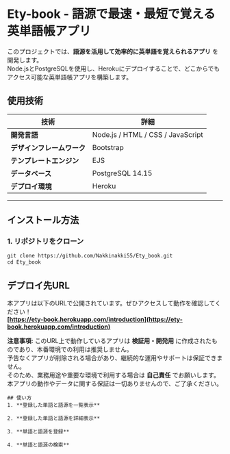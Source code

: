# Ety-book - 語源で最速・最短で覚える英単語帳アプリ

このプロジェクトでは、**語源を活用して効率的に英単語を覚えられるアプリ** を開発します。  
Node.jsとPostgreSQLを使用し、Herokuにデプロイすることで、どこからでもアクセス可能な英単語帳アプリを構築します。

## 使用技術
| 技術 | 詳細 |
|------|------|
| **開発言語** | Node.js / HTML / CSS / JavaScript |
| **デザインフレームワーク** | Bootstrap |
| **テンプレートエンジン** | EJS |
| **データベース** | PostgreSQL 14.15 |
| **デプロイ環境** | Heroku |

---

## インストール方法
### 1. リポジトリをクローン
```txt
git clone https://github.com/Nakkinakki55/Ety_book.git
cd Ety_book
```

## デプロイ先URL
本アプリは以下のURLで公開されています。ぜひアクセスして動作を確認してください！
<br>
**[https://ety-book.herokuapp.com/introduction](https://ety-book.herokuapp.com/introduction)**

**注意事項:**
このURL上で動作しているアプリは **検証用・開発用** に作成されたものであり、本番環境での利用は推奨しません。  
予告なくアプリが削除される場合があり、継続的な運用やサポートは保証できません。  
そのため、業務用途や重要な環境で利用する場合は **自己責任** でお願いします。  
本アプリの動作やデータに関する保証は一切ありませんので、ご了承ください。
```
## 使い方
1. **登録した単語と語源を一覧表示**

2. **登録した単語と語源を詳細表示**

3. **単語と語源を登録**

4. **単語と語源の検索**

